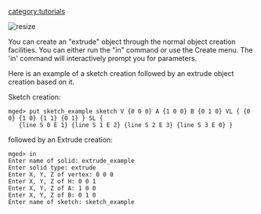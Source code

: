 [category:tutorials](category:tutorials.md)

![resize](extrude_example.png "resize")

You can create an "extrude" object through the normal object creation
facilities. You can either run the "in" command or use the Create menu.
The 'in' command will interactively prompt you for parameters.

Here is an example of a sketch creation followed by an extrude object
creation based on it.

Sketch creation:

    mged> put sketch_example sketch V {0 0 0} A {1 0 0} B {0 1 0} VL { {0 0} {1 0} {1 1} {0 1} } SL {
       {line S 0 E 1} {line S 1 E 2} {line S 2 E 3} {line S 3 E 0} }

followed by an Extrude creation:

    mged> in
    Enter name of solid: extrude_example
    Enter solid type: extrude
    Enter X, Y, Z of vertex: 0 0 0
    Enter X, Y, Z of H: 0 0 1
    Enter X, Y, Z of A: 1 0 0
    Enter X, Y, Z of B: 0 1 0
    Enter name of sketch: sketch_example
